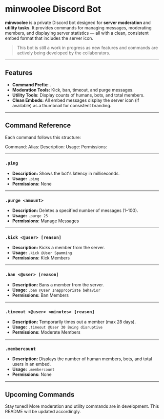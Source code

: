 # minwoolee Discord Bot

**minwoolee** is a private Discord bot designed for **server moderation** and **utility tasks**. It provides commands for managing messages, moderating members, and displaying server statistics — all with a clean, consistent embed format that includes the server icon.

> This bot is still a work in progress as new features and commands are actively being developed by the collaborators.

---

## Features

- **Command Prefix:** `.`  
- **Moderation Tools:** Kick, ban, timeout, and purge messages.
- **Utility Tools:** Display counts of humans, bots, and total members.
- **Clean Embeds:** All embed messages display the server icon (if available) as a thumbnail for consistent branding.

---

## Command Reference

Each command follows this structure:

Command: <name> 
Alias: <alias if applicable> 
Description: <what the command does> 
Usage: <syntax> 
Permissions: <required Discord permissions>


---

### `.ping`

- **Description:** Shows the bot's latency in milliseconds.  
- **Usage:** `.ping`  
- **Permissions:** None

---

### `.purge <amount>`

- **Description:** Deletes a specified number of messages (1–100).  
- **Usage:** `.purge 25`  
- **Permissions:** Manage Messages

---

### `.kick <@user> [reason]`

- **Description:** Kicks a member from the server.  
- **Usage:** `.kick @User Spamming`  
- **Permissions:** Kick Members

---

### `.ban <@user> [reason]`

- **Description:** Bans a member from the server.  
- **Usage:** `.ban @User Inappropriate behavior`  
- **Permissions:** Ban Members

---

### `.timeout <@user> <minutes> [reason]`

- **Description:** Temporarily times out a member (max 28 days).  
- **Usage:** `.timeout @User 30 Being disruptive`  
- **Permissions:** Moderate Members

---

### `.membercount`

- **Description:** Displays the number of human members, bots, and total users in an embed.  
- **Usage:** `.membercount`  
- **Permissions:** None

---

## Upcoming Commands

Stay tuned! More moderation and utility commands are in development. This README will be updated accordingly.

